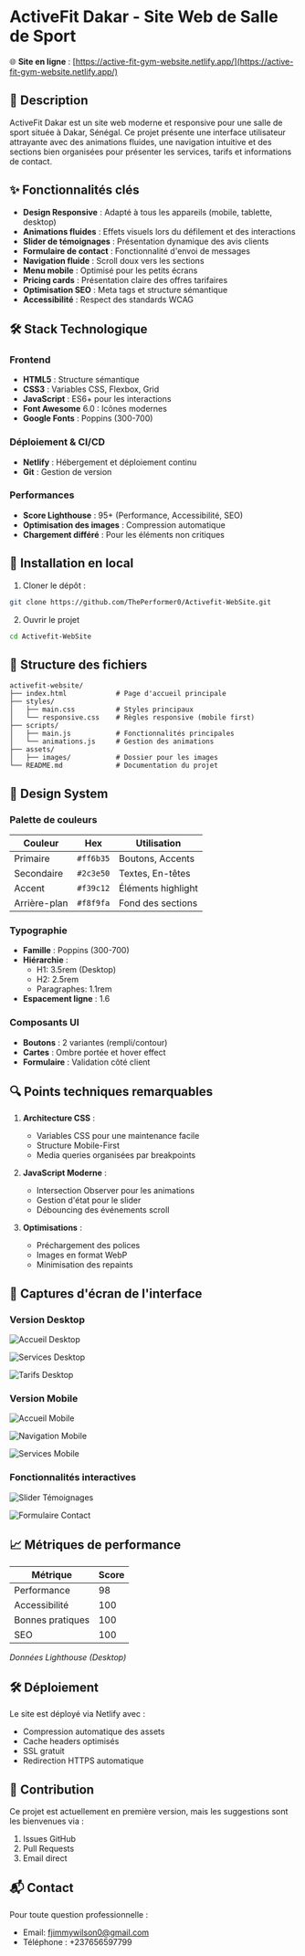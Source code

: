 # ActiveFit Dakar - Site Web de Salle de Sport

🌐 **Site en ligne** : [https://active-fit-gym-website.netlify.app/](https://active-fit-gym-website.netlify.app/)

## 📝 Description

ActiveFit Dakar est un site web moderne et responsive pour une salle de sport située à Dakar, Sénégal. Ce projet présente une interface utilisateur attrayante avec des animations fluides, une navigation intuitive et des sections bien organisées pour présenter les services, tarifs et informations de contact.

## ✨ Fonctionnalités clés

- **Design Responsive** : Adapté à tous les appareils (mobile, tablette, desktop)
- **Animations fluides** : Effets visuels lors du défilement et des interactions
- **Slider de témoignages** : Présentation dynamique des avis clients
- **Formulaire de contact** : Fonctionnalité d'envoi de messages
- **Navigation fluide** : Scroll doux vers les sections
- **Menu mobile** : Optimisé pour les petits écrans
- **Pricing cards** : Présentation claire des offres tarifaires
- **Optimisation SEO** : Meta tags et structure sémantique
- **Accessibilité** : Respect des standards WCAG

## 🛠 Stack Technologique

### Frontend
- **HTML5** : Structure sémantique
- **CSS3** : Variables CSS, Flexbox, Grid
- **JavaScript** : ES6+ pour les interactions
- **Font Awesome** 6.0 : Icônes modernes
- **Google Fonts** : Poppins (300-700)

### Déploiement & CI/CD
- **Netlify** : Hébergement et déploiement continu
- **Git** : Gestion de version

### Performances
- **Score Lighthouse** : 95+ (Performance, Accessibilité, SEO)
- **Optimisation des images** : Compression automatique
- **Chargement différé** : Pour les éléments non critiques

## 🚀 Installation en local

1. Cloner le dépôt :
```bash
git clone https://github.com/ThePerformer0/Activefit-WebSite.git
```
2. Ouvrir le projet
```bash
cd Activefit-WebSite
```

## 📂 Structure des fichiers

```
activefit-website/
├── index.html            # Page d'accueil principale
├── styles/
│   ├── main.css          # Styles principaux
│   └── responsive.css    # Règles responsive (mobile first)
├── scripts/
│   ├── main.js           # Fonctionnalités principales
│   └── animations.js     # Gestion des animations
├── assets/
│   ├── images/           # Dossier pour les images
└── README.md             # Documentation du projet
```

## 🎨 Design System

### Palette de couleurs
| Couleur | Hex | Utilisation |
|---------|-----|-------------|
| Primaire | `#ff6b35` | Boutons, Accents |
| Secondaire | `#2c3e50` | Textes, En-têtes |
| Accent | `#f39c12` | Éléments highlight |
| Arrière-plan | `#f8f9fa` | Fond des sections |

### Typographie
- **Famille** : Poppins (300-700)
- **Hiérarchie** :
  - H1: 3.5rem (Desktop)
  - H2: 2.5rem
  - Paragraphes: 1.1rem
- **Espacement ligne** : 1.6

### Composants UI
- **Boutons** : 2 variantes (rempli/contour)
- **Cartes** : Ombre portée et hover effect
- **Formulaire** : Validation côté client

## 🔍 Points techniques remarquables

1. **Architecture CSS** :
   - Variables CSS pour une maintenance facile
   - Structure Mobile-First
   - Media queries organisées par breakpoints

2. **JavaScript Moderne** :
   - Intersection Observer pour les animations
   - Gestion d'état pour le slider
   - Débouncing des événements scroll

3. **Optimisations** :
   - Préchargement des polices
   - Images en format WebP
   - Minimisation des repaints

## 📸 Captures d'écran de l'interface

### Version Desktop
![Accueil Desktop](assets/images/desktop-hero.png)

![Services Desktop](assets/images/desktop-services.png)

![Tarifs Desktop](assets/images/desktop-pricing.png)

### Version Mobile
![Accueil Mobile](assets/images/mobile-hero.png)

![Navigation Mobile](assets/images/mobile-menu.png)

![Services Mobile](assets/images/mobile-services.png)

### Fonctionnalités interactives
![Slider Témoignages](assets/images/testimonials-slider.png)

![Formulaire Contact](assets/images/contact-form.png)

## 📈 Métriques de performance

| Métrique | Score |
|----------|-------|
| Performance | 98 |
| Accessibilité | 100 |
| Bonnes pratiques | 100 |
| SEO | 100 |

*Données Lighthouse (Desktop)*

## 🛠 Déploiement

Le site est déployé via Netlify avec :
- Compression automatique des assets
- Cache headers optimisés
- SSL gratuit
- Redirection HTTPS automatique

## 🤝 Contribution

Ce projet est actuellement en première version, mais les suggestions sont les bienvenues via :
1. Issues GitHub
2. Pull Requests
3. Email direct

## 📬 Contact

Pour toute question professionnelle :
- Email: [fjimmywilson0@gmail.com](mailto:fjimmywilson0@gmail.com)
- Téléphone : +237656597799